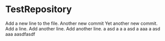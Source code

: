 # TestRepository
Add a new line to the file.
Another new commit
Yet another new commit.
Add a line.
Add another line.
Add another line.
a
asd
a
a
a
asd
a
aaa
a
asd
aaa
aasdfasdf

